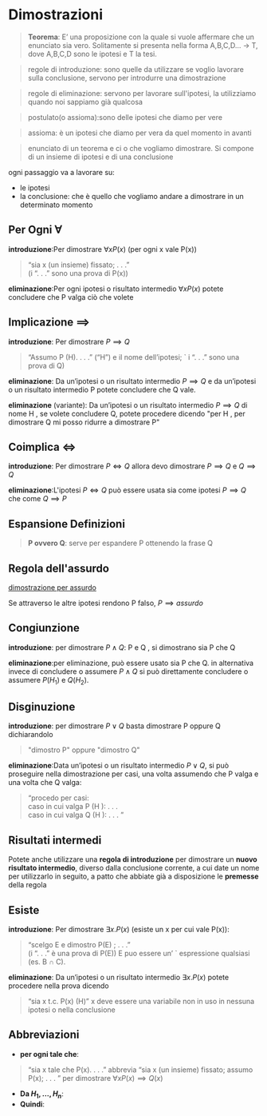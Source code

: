 


# Dimostrazioni


> **Teorema**: E’ una proposizione con la quale si vuole affermare che un enunciato sia vero. Solitamente si presenta nella forma A,B,C,D… -> T, dove A,B,C,D sono le ipotesi e T la tesi.


> regole di introduzione: sono quelle da utilizzare se voglio lavorare sulla conclusione, servono per introdurre una dimostrazione

> regole di eliminazione: servono per lavorare sull'ipotesi, la utilizziamo quando noi sappiamo già qualcosa

> postulato(o assioma):sono delle ipotesi che diamo per vere

> assioma: è un ipotesi che diamo per vera da quel momento in avanti

> enunciato di un teorema e ci  o che vogliamo dimostrare. Si compone di un insieme di ipotesi e di una conclusione


ogni passaggio va a lavorare su:
- le ipotesi
- la conclusione: che è quello che vogliamo andare a dimostrare in un determinato momento

## Per Ogni $\forall$

**introduzione**:Per dimostrare $\forall x P(x)$ (per ogni x vale P(x))

> “sia x (un insieme) fissato; . . .”   
> (i “. . .” sono una prova di P(x))

**eliminazione**:Per ogni ipotesi o risultato intermedio $\forall x P(x)$ potete concludere che P valga ciò che volete

## Implicazione $\implies$

**introduzione**: Per dimostrare $P \implies Q$

> “Assumo P (H). . . .”
> (“H”) e il nome dell’ipotesi; `
> i “. . .” sono una prova di Q)


**eliminazione**: Da un’ipotesi o un risultato intermedio $P \implies Q$ e da un’ipotesi o un risultato intermedio P potete concludere che Q vale.


**eliminazione** (variante): Da un’ipotesi o un risultato intermedio $P \implies Q$ di nome H , se volete concludere Q, potete procedere dicendo "per H , per dimostrare Q mi posso ridurre a dimostrare P" 


## Coimplica $\iff$

**introduzione**: Per dimostrare $P \iff Q$ allora devo dimostrare $P \implies Q$ e $Q \implies Q$

**eliminazione**:L'ipotesi $P \iff Q$ può essere usata sia come ipotesi $P \implies Q$ che come $Q \implies P$

## Espansione Definizioni

> **P ovvero Q**: serve per espandere P ottenendo la frase Q



## Regola dell'assurdo

[dimostrazione per assurdo](https://www.mathone.it/dimostrazione-per-assurdo/)

Se attraverso le altre ipotesi rendono P falso, $P \implies assurdo$

## Congiunzione

**introduzione**: per dimostrare $P \wedge Q$: P e Q , si dimostrano sia P che Q

**eliminazione**:per eliminazione, può essere usato sia P che Q. in alternativa invece di concludere o assumere $P \wedge Q$ si può direttamente concludere o assumere $P (H_1)$ e $Q (H_2)$.

## Disginuzione

**introduzione**: per dimostrare $P \vee Q$ basta dimostrare P oppure Q dichiarandolo   
> "dimostro P" oppure "dimostro Q"

**eliminazione**:Data un’ipotesi o un risultato intermedio $P \vee Q$, si può proseguire nella dimostrazione per casi, una volta assumendo
che P valga e una volta che Q valga:
> “procedo per casi:  
> caso in cui valga P (H ): . . .  
> caso in cui valga Q (H ): . . . ”   


## Risultati intermedi

Potete anche utilizzare una **regola di introduzione** per dimostrare un **nuovo risultato intermedio**, diverso dalla conclusione corrente, a cui date un nome per utilizzarlo in seguito, a patto che abbiate già a disposizione le **premesse** della regola

## Esiste


**introduzione**:
Per dimostrare $\exists x.P(x)$ (esiste un x per cui vale P(x)):
> “scelgo E e dimostro P(E) ; . . .”  
(i “. . .” è una prova di P(E))
E puo essere un’ ` espressione qualsiasi (es. B $\cap$ C).

**eliminazione**:
Da un’ipotesi o un risultato intermedio $\exists x.P(x)$ potete
procedere nella prova dicendo
> “sia x t.c. P(x) (H)”
x deve essere una variabile non in uso in nessuna ipotesi o nella conclusione

## Abbreviazioni

- **per ogni tale che**:
> “sia x tale che P(x). . . .”
> abbrevia
> “sia x (un insieme) fissato; assumo P(x); . . . ”
> per dimostrare $∀x P(x) \implies Q(x)$

- **Da $H_1, . . . , H_n$**:
- **Quindi**:
